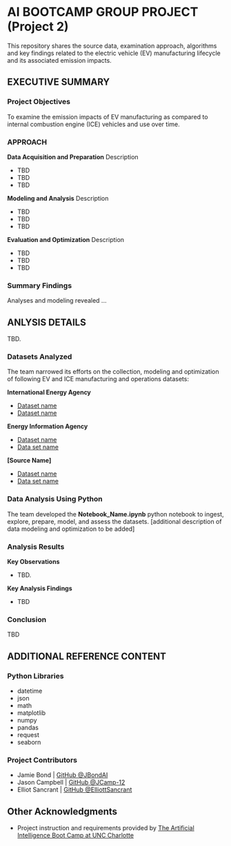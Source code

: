  # AI BOOTCAMP GROUP PROJECT (Project 2)
This repository shares the source data, examination approach, algorithms and key findings related to the electric vehicle (EV) manufacturing lifecycle and its associated emission impacts.

## EXECUTIVE SUMMARY

### Project Objectives
To examine the emission impacts of EV manufacturing as compared to internal combustion engine (ICE) vehicles and use over time. 

### APPROACH

__Data Acquisition and Preparation__ 
Description
* TBD
* TBD
* TBD 

__Modeling and Analysis__ 
Description
* TBD
* TBD
* TBD 

__Evaluation and Optimization__ 
Description
* TBD
* TBD
* TBD 

### Summary Findings
Analyses and modeling revealed ...


## ANLYSIS DETAILS
TBD. 

### Datasets Analyzed
The team narrowed its efforts on the collection, modeling and optimization of following EV and ICE manufacturing and operations datasets:

__International Energy Agency__ 
* [Dataset name](https://www.fema.gov/data-visualization/disaster-declarations-states-and-counties)
* [Dataset name](https://www.fema.gov/openfema-data-page/public-assistance-funded-projects-details-v1)

__Energy Information Agency__ 
* [Dataset name](https://wonder.cdc.gov/nndss/nndss_weekly_tables_menu.asp)
* [Data set name](https://www.cdc.gov/nchs/nvss/mortality_public_use_data.htm)

__[Source Name]__ 
* [Dataset name](https://wonder.cdc.gov/nndss/nndss_weekly_tables_menu.asp)
* [Data set name](https://www.cdc.gov/nchs/nvss/mortality_public_use_data.htm)


### Data Analysis Using Python
The team developed the __Notebook_Name.ipynb__ python notebook to ingest, explore, prepare, model, and assess the datasets. [additional description of data modeling and optimization to be added]



### Analysis Results
__Key Observations__ 
* TBD.

__Key Analysis Findings__
* TBD

### Conclusion
TBD





## ADDITIONAL REFERENCE CONTENT
### Python Libraries
* datetime
* json
* math
* matplotlib
* numpy
* pandas
* request
* seaborn

### Project Contributors
* Jamie Bond | [GitHub @JBondAI](https://github.com/jbondAI/) 
* Jason Campbell | [GitHub @JCamp-12](https://github.com/jcamp-12/)
* Elliot Sancrant | [GitHub @ElliottSancrant](https://github.com/ElliottSancrant/)

## Other Acknowledgments
* Project instruction and requirements provided by [The Artificial Intelligence Boot Camp at UNC Charlotte](https://bootcamp.charlotte.edu/artificial-intelligence/)

